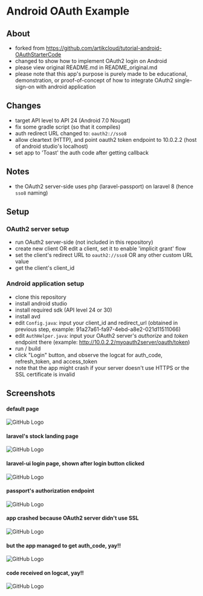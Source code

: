 # Android OAuth Example

## About
- forked from https://github.com/artikcloud/tutorial-android-OAuthStarterCode
- changed to show how to implement OAuth2 login on Android
- please view original README.md in README_original.md
- please note that this app's purpose is purely made to be educational, demonstration, or proof-of-concept of how to integrate OAuth2 single-sign-on with android application

## Changes
- target API level to API 24 (Android 7.0 Nougat)
- fix some gradle script (so that it compiles)
- auth redirect URL changed to: ```oauth2://sso8```
- allow cleartext (HTTP), and point oauth2 token endpoint to 10.0.2.2 (host of android studio's localhost)
- set app to 'Toast' the auth code after getting callback

## Notes
- the OAuth2 server-side uses php (laravel-passport) on laravel 8 (hence ```sso8``` naming)

## Setup

### OAuth2 server setup
- run OAuth2 server-side (not included in this repository)
- create new client OR edit a client, set it to enable 'implicit grant' flow
- set the client's redirect URL to ```oauth2://sso8``` OR any other custom URL value
- get the client's client_id

### Android application setup
- clone this repository
- install android studio
- install required sdk (API level 24 or 30)
- install avd
- edit ```Config.java```: input your client_id and redirect_url (obtained in previous step, example: 91a27a61-fa97-4ebd-a8e2-021d11511066)
- edit ```AuthHelper.java```: input your OAuth2 server's _authorize_ and _token_ endpoint there (example: http://10.0.2.2/myoauth2server/oauth/token)
- run / build
- click "Login" button, and observe the logcat for auth_code, refresh_token, and access_token
- note that the app might crash if your server doesn't use HTTPS or the SSL certificate is invalid

## Screenshots

#### default page 
![GitHub Logo](./img/ss1.png)

#### laravel's stock landing page 
![GitHub Logo](./img/ss2.png)

#### laravel-ui login page, shown after login button clicked 
![GitHub Logo](./img/ss3.png)

#### passport's authorization endpoint 
![GitHub Logo](./img/ss4.png)

#### app crashed because OAuth2 server didn't use SSL 
![GitHub Logo](./img/ss5.png)

#### but the app managed to get auth_code, yay!! 
![GitHub Logo](./img/ss6.png)

#### code received on logcat, yay!! 
![GitHub Logo](./img/ss7.png)
